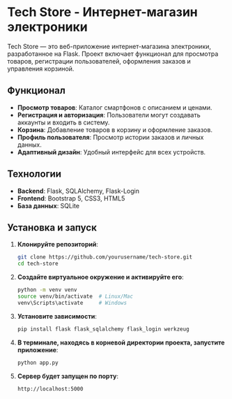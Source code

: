 # Tech Store - Интернет-магазин электроники

Tech Store — это веб-приложение интернет-магазина электроники, разработанное на Flask. Проект включает функционал для просмотра товаров, регистрации пользователей, оформления заказов и управления корзиной.

## Функционал

- **Просмотр товаров**: Каталог смартфонов с описанием и ценами.
- **Регистрация и авторизация**: Пользователи могут создавать аккаунты и входить в систему.
- **Корзина**: Добавление товаров в корзину и оформление заказов.
- **Профиль пользователя**: Просмотр истории заказов и личных данных.
- **Адаптивный дизайн**: Удобный интерфейс для всех устройств.

## Технологии

- **Backend**: Flask, SQLAlchemy, Flask-Login
- **Frontend**: Bootstrap 5, CSS3, HTML5
- **База данных**: SQLite

## Установка и запуск

1. **Клонируйте репозиторий**:
   ```bash
   git clone https://github.com/yourusername/tech-store.git
   cd tech-store
2. **Создайте виртуальное окружение и активируйте его**:
   ```bash
   python -m venv venv
   source venv/bin/activate  # Linux/Mac
   venv\Scripts\activate     # Windows
3. **Установите зависимости**:
   ```bash
   pip install flask flask_sqlalchemy flask_login werkzeug
4. **В терминале, находясь в корневой директории проекта, запустите приложение**:
   ```bash
   python app.py
5. **Сервер будет запущен по порту**:
   ```bash
   http://localhost:5000
